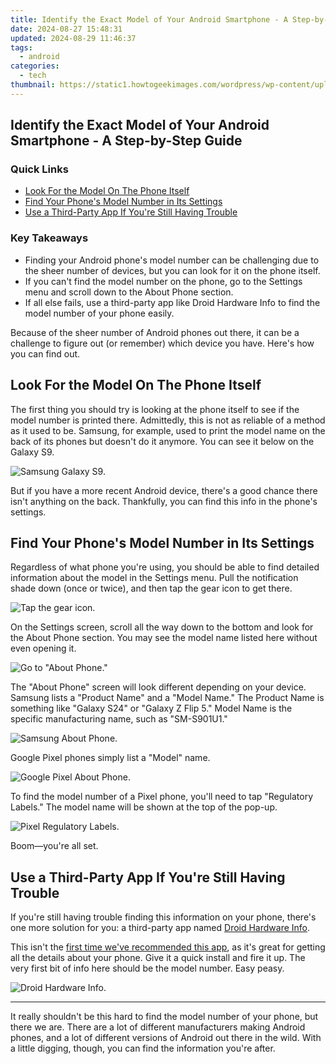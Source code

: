 ```yaml
---
title: Identify the Exact Model of Your Android Smartphone - A Step-by-Step Guide
date: 2024-08-27 15:48:31
updated: 2024-08-29 11:46:37
tags:
  - android
categories:
  - tech
thumbnail: https://static1.howtogeekimages.com/wordpress/wp-content/uploads/2023/09/samsung-galaxy-google-pixel.jpg
---
```


## Identify the Exact Model of Your Android Smartphone - A Step-by-Step Guide

### Quick Links

* [Look For the Model On The Phone Itself](https://unlock-android.techidaily.com/how-to-unlock-itel-s23plus-phone-without-pin-by-drfone-android/)
* [Find Your Phone's Model Number in Its Settings](https://extra-information.techidaily.com/updated-advanced-pip-setup-elevating-your-visual-presentations-on-macos/)
* [Use a Third-Party App If You're Still Having Trouble](https://youtube-stream.techidaily.com/from-plot-to-post-a-detailed-guide-to-writing-youtube-videos-for-2024/)

### Key Takeaways

* Finding your Android phone's model number can be challenging due to the sheer number of devices, but you can look for it on the phone itself.
* If you can't find the model number on the phone, go to the Settings menu and scroll down to the About Phone section.
* If all else fails, use a third-party app like Droid Hardware Info to find the model number of your phone easily.

 Because of the sheer number of Android phones out there, it can be a challenge to figure out (or remember) which device you have. Here's how you can find out.

##  Look For the Model On The Phone Itself

 The first thing you should try is looking at the phone itself to see if the model number is printed there. Admittedly, this is not as reliable of a method as it used to be. Samsung, for example, used to print the model name on the back of its phones but doesn't do it anymore. You can see it below on the Galaxy S9.

![Samsung Galaxy S9.](https://static1.howtogeekimages.com/wordpress/wp-content/uploads/2018/03/IMG_33351.jpg) 

 But if you have a more recent Android device, there's a good chance there isn't anything on the back. Thankfully, you can find this info in the phone's settings.

##  Find Your Phone's Model Number in Its Settings

 Regardless of what phone you're using, you should be able to find detailed information about the model in the Settings menu. Pull the notification shade down (once or twice), and then tap the gear icon to get there.

![Tap the gear icon.](https://static1.howtogeekimages.com/wordpress/wp-content/uploads/2023/10/screenshot_20231002-163944-1.png) 

 On the Settings screen, scroll all the way down to the bottom and look for the About Phone section. You may see the model name listed here without even opening it.

![Go to "About Phone."](https://static1.howtogeekimages.com/wordpress/wp-content/uploads/2023/10/screenshot_20231002-163953-1.png) 

 The "About Phone" screen will look different depending on your device. Samsung lists a "Product Name" and a "Model Name." The Product Name is something like "Galaxy S24" or "Galaxy Z Flip 5." Model Name is the specific manufacturing name, such as "SM-S901U1."

![Samsung About Phone.](https://static1.howtogeekimages.com/wordpress/wp-content/uploads/2023/10/screenshot_20231002_164013_settings-1.jpg) 

 Google Pixel phones simply list a "Model" name.

![Google Pixel About Phone.](https://static1.howtogeekimages.com/wordpress/wp-content/uploads/2023/10/screenshot_20231002-164034-1.png) 

 To find the model number of a Pixel phone, you'll need to tap "Regulatory Labels." The model name will be shown at the top of the pop-up.

![Pixel Regulatory Labels.](https://static1.howtogeekimages.com/wordpress/wp-content/uploads/2023/10/screenshot_20231002-164041-1.png) 

 Boom—you're all set.

##  Use a Third-Party App If You're Still Having Trouble

 If you're still having trouble finding this information on your phone, there's one more solution for you: a third-party app named [Droid Hardware Info](https://www.anrdoezrs.net/links/3607085/type/dlg/sid/UUhtgUeUpU215591/https://play.google.com/store/apps/details?id=com.inkwired.droidinfo).

 This isn't the [first time we've recommended this app](https://screen-sharing-recording.techidaily.com/new-2024-approved-end-live-recording-mode-immediately-in-qt-app/), as it's great for getting all the details about your phone. Give it a quick install and fire it up. The very first bit of info here should be the model number. Easy peasy.

![Droid Hardware Info.](https://static1.howtogeekimages.com/wordpress/wp-content/uploads/2023/10/screenshot_20231002-163936.png) 

---

 It really shouldn't be this hard to find the model number of your phone, but there we are. There are a lot of different manufacturers making Android phones, and a lot of different versions of Android out there in the wild. With a little digging, though, you can find the information you're after.

<ins class="adsbygoogle"
     style="display:block"
     data-ad-format="autorelaxed"
     data-ad-client="ca-pub-7571918770474297"
     data-ad-slot="1223367746"></ins>



<ins class="adsbygoogle"
     style="display:block"
     data-ad-client="ca-pub-7571918770474297"
     data-ad-slot="8358498916"
     data-ad-format="auto"
     data-full-width-responsive="true"></ins>

